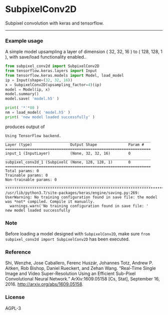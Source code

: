 # SubpixelConv2D

Subpixel convolution with keras and tensorflow.

----

### Example usage

A simple model upsampling a layer of dimension ( 32, 32, 16 ) to ( 128, 128, 1 ), with save/load functionality enabled..

```python
from subpixel_conv2d import SubpixelConv2D
from tensorflow.keras.layers import Input
from tensorflow.keras.models import Model, load_model
ip = Input(shape=(32, 32, 16))
x = SubpixelConv2D(upsampling_factor=4)(ip)
model = Model(ip, x)
model.summary()
model.save( 'model.h5' )

print( '*'*80 )
nm = load_model( 'model.h5' )
print( 'new model loaded successfully' )
```

produces output of

```
Using TensorFlow backend.
_________________________________________________________________
Layer (type)                 Output Shape              Param #
=================================================================
input_1 (InputLayer)         (None, 32, 32, 16)        0
_________________________________________________________________
subpixel_conv2d_1 (SubpixelC (None, 128, 128, 1)       0
=================================================================
Total params: 0
Trainable params: 0
Non-trainable params: 0
_________________________________________________________________
********************************************************************************
/usr/lib/python3.7/site-packages/keras/engine/saving.py:269: UserWarning: No training configuration found in save file: the model was *not* compiled. Compile it manually.
  warnings.warn('No training configuration found in save file: '
new model loaded successfully
```

### Note

Before loading a model designed with `SubpixelConv2D`, make sure `from subpixel_conv2d import SubpixelConv2D` has been executed.

### Reference

Shi, Wenzhe, Jose Caballero, Ferenc Huszár, Johannes Totz, Andrew P. Aitken, Rob Bishop, Daniel Rueckert, and Zehan Wang. “Real-Time Single Image and Video Super-Resolution Using an Efficient Sub-Pixel Convolutional Neural Network.” ArXiv:1609.05158 [Cs, Stat], September 16, 2016. http://arxiv.org/abs/1609.05158.

### License

AGPL-3

